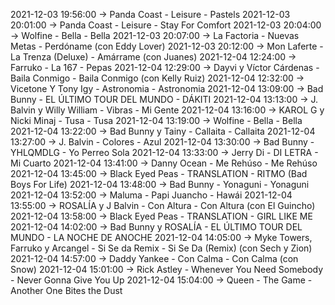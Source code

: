2021-12-03 19:56:00 -> Panda Coast - Leisure - Pastels
2021-12-03 20:01:00 -> Panda Coast - Leisure - Stay For Comfort
2021-12-03 20:04:00 -> Wolfine - Bella - Bella
2021-12-03 20:07:00 -> La Factoria - Nuevas Metas - Perdóname (con Eddy Lover)
2021-12-03 20:12:00 -> Mon Laferte - La Trenza (Deluxe) - Amárrame (con Juanes)
2021-12-04 12:24:00 -> Farruko - La 167 - Pepas
2021-12-04 12:29:00 -> Dayvi y Víctor Cárdenas - Baila Conmigo - Baila Conmigo (con Kelly Ruiz)
2021-12-04 12:32:00 -> Vicetone Y Tony Igy - Astronomia - Astronomia
2021-12-04 13:09:00 -> Bad Bunny - EL ÚLTIMO TOUR DEL MUNDO - DÁKITI
2021-12-04 13:13:00 -> J. Balvin y Willy William - Vibras - Mi Gente
2021-12-04 13:16:00 -> KAROL G y Nicki Minaj - Tusa - Tusa
2021-12-04 13:19:00 -> Wolfine - Bella - Bella
2021-12-04 13:22:00 -> Bad Bunny y Tainy - Callaita - Callaita
2021-12-04 13:27:00 -> J. Balvin - Colores - Azul
2021-12-04 13:30:00 -> Bad Bunny - YHLQMDLG - Yo Perreo Sola
2021-12-04 13:33:00 -> Jerry Di - DI LETRA - Mi Cuarto
2021-12-04 13:41:00 -> Danny Ocean - Me Rehúso - Me Rehúso
2021-12-04 13:45:00 -> Black Eyed Peas - TRANSLATION - RITMO (Bad Boys For Life)
2021-12-04 13:48:00 -> Bad Bunny - Yonaguni - Yonaguni
2021-12-04 13:52:00 -> Maluma - Papi Juancho - Hawái
2021-12-04 13:55:00 -> ROSALÍA y J Balvin - Con Altura - Con Altura (con El Guincho)
2021-12-04 13:58:00 -> Black Eyed Peas - TRANSLATION - GIRL LIKE ME
2021-12-04 14:02:00 -> Bad Bunny y ROSALÍA - EL ÚLTIMO TOUR DEL MUNDO - LA NOCHE DE ANOCHE
2021-12-04 14:05:00 -> Myke Towers, Farruko y Arcangel - Si Se da Remix - Si Se Da (Remix) (con Sech y Zion)
2021-12-04 14:57:00 -> Daddy Yankee - Con Calma - Con Calma (con Snow)
2021-12-04 15:01:00 -> Rick Astley - Whenever You Need Somebody - Never Gonna Give You Up
2021-12-04 15:04:00 -> Queen - The Game - Another One Bites the Dust
